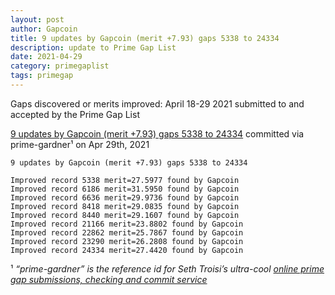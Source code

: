 ```yaml
---
layout: post
author: Gapcoin
title: 9 updates by Gapcoin (merit +7.93) gaps 5338 to 24334  
description: update to Prime Gap List
date: 2021-04-29
category: primegaplist
tags: primegap
---
```


Gaps discovered or merits improved: April 18-29 2021 submitted to and accepted by the Prime Gap List

[9 updates by Gapcoin (merit +7.93) gaps 5338 to 24334](https://github.com/primegap-list-project/prime-gap-list/commit/d319d7433f2659f84ddc583a4eccd1e5ff67e73e) committed via prime-gardner¹ on Apr 29th, 2021

```
9 updates by Gapcoin (merit +7.93) gaps 5338 to 24334

Improved record 5338 merit=27.5977 found by Gapcoin
Improved record 6186 merit=31.5950 found by Gapcoin
Improved record 6636 merit=29.9736 found by Gapcoin
Improved record 8418 merit=29.0835 found by Gapcoin
Improved record 8440 merit=29.1607 found by Gapcoin
Improved record 21166 merit=23.8802 found by Gapcoin
Improved record 22862 merit=25.7867 found by Gapcoin
Improved record 23290 merit=26.2808 found by Gapcoin
Improved record 24334 merit=27.4420 found by Gapcoin
```

¹ *“prime-gardner” is the reference id for Seth Troisi’s ultra-cool [online prime gap submissions, checking and commit service](https://primegaps.cloudygo.com/)*
